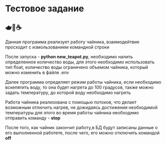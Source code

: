 <h1> Тестовое задание </h1>

<h2>🫖🍵☕️</h2>

<p>Данная программа реализует работу чайника, взаимодейтвие просходит с измользованием командной строки</p>
<p>После запуска - <b>python new_teapot.py</b>, необходимо налить определенное количество воды, для этого необходимо использовать тип float, количество воды ограничено объемом чайника, который можно изменить в файле .env</p>
<p>Далее программа определяет режим работы чайника, если необходимо вскепятить воду, то она будет нагрета до 100 градусов, также можно задать температуру, до которой воду необходимо нагреть</p>
<p>Работа чайника реализована с помощью потоков, что делает возможным отлючить нагрев, не дожидаясь достижения необходимой температуры для этого во время работы чайника необходимо отправить команду - <b>stop</b></p>
<p>После того, как чайник закончит работу,в БД будут записаны данные о его выполненной работете, после чего,  его можно отключить командой <b>off</b></p>
